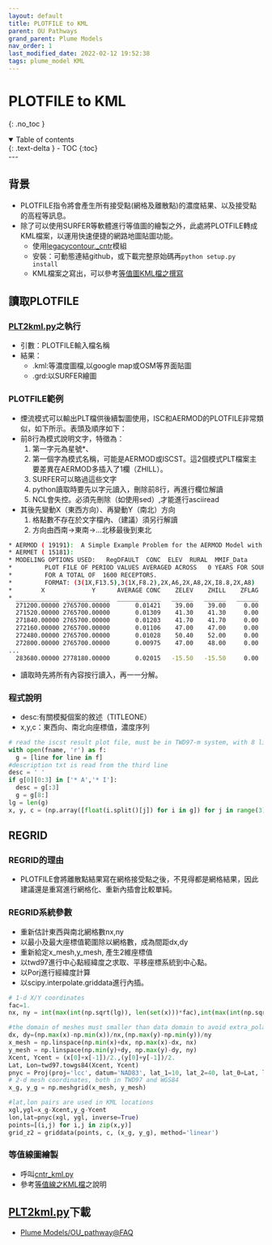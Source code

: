 ```yaml
---
layout: default
title: PLOTFILE to KML
parent: OU Pathways
grand_parent: Plume Models
nav_order: 1
last_modified_date: 2022-02-12 19:52:38
tags: plume_model KML
---
```

# PLOTFILE to KML
{: .no_toc }

<details open markdown="block">
  <summary>
    Table of contents
  </summary>
  {: .text-delta }
- TOC
{:toc}
</details>
---

## 背景
- PLOTFILE指令將會產生所有接受點(網格及離散點)的濃度結果、以及接受點的高程等訊息。
- 除了可以使用SURFER等軟體進行等值圖的繪製之外，此處將PLOTFILE轉成KML檔案，以運用快速便捷的網路地圖貼圖功能。
  - 使用[legacycontour._cntr](https://github.com/matplotlib/legacycontour)模組
  - 安裝：可動態連結github，或下載完整原始碼再`python setup.py install`
  - KML檔案之寫出，可以參考[等值圖KML檔之撰寫](https://sinotec2.github.io/Focus-on-Air-Quality/utilities/GIS/wr_kml/)

## 讀取PLOTFILE
### [PLT2kml.py](https://github.com/sinotec2/Focus-on-Air-Quality/blob/main/PlumeModels/OU_pathways/PLT2kml.py)之執行
- 引數：PLOTFILE輸入檔名稱
- 結果：
  - .kml:等濃度圖檔,以google map或OSM等界面貼圖
  - .grd:以SURFER繪圖
  
### PLOTFILE範例

- 煙流模式可以輸出PLT檔供後續製圖使用，ISC和AERMOD的PLOTFILE非常類似，如下所示。表頭及順序如下：
- 前8行為模式說明文字，特徵為：
  1. 第一字元為星號*、
  2. 第一個字為模式名稱，可能是AERMOD或ISCST。這2個模式PLT檔案主要差異在AERMOD多插入了1欄（ZHILL）。
  3. SURFER可以略過這些文字
  4. python讀取時要先以字元讀入，刪除前8行，再進行欄位解讀
  5. NCL會失控。必須先刪除（如使用sed）,才能進行asciiread
- 其後先變動X（東西方向）、再變動Y（南北）方向
  1. 格點數不存在於文字檔內、（建議）須另行解讀
  2. 方向由西南→東南→...北移最後到東北

```bash
* AERMOD ( 19191):  A Simple Example Problem for the AERMOD Model with PRIME                03/28/21
* AERMET ( 15181):                                                                          17:48:56
* MODELING OPTIONS USED:   RegDFAULT  CONC  ELEV  RURAL  MMIF_Data
*         PLOT FILE OF PERIOD VALUES AVERAGED ACROSS   0 YEARS FOR SOURCE GROUP: ALL     
*         FOR A TOTAL OF  1600 RECEPTORS.
*         FORMAT: (3(1X,F13.5),3(1X,F8.2),2X,A6,2X,A8,2X,I8.8,2X,A8)                                                                                                                                                      
*        X             Y      AVERAGE CONC    ZELEV    ZHILL    ZFLAG    AVE     GRP      NUM HRS   NET ID
* ____________  ____________  ____________   ______   ______   ______  ______  ________  ________  ________
  271200.00000 2765700.00000       0.01421    39.00    39.00     0.00  PERIOD  ALL       00008761  LINKO   
  271520.00000 2765700.00000       0.01309    41.30    41.30     0.00  PERIOD  ALL       00008761  LINKO   
  271840.00000 2765700.00000       0.01203    41.70    41.70     0.00  PERIOD  ALL       00008761  LINKO   
  272160.00000 2765700.00000       0.01106    47.00    47.00     0.00  PERIOD  ALL       00008761  LINKO   
  272480.00000 2765700.00000       0.01028    50.40    52.00     0.00  PERIOD  ALL       00008761  LINKO   
  272800.00000 2765700.00000       0.00975    47.00    48.00     0.00  PERIOD  ALL       00008761  LINKO   
...
  283680.00000 2778180.00000       0.02015   -15.50   -15.50     0.00  PERIOD  ALL       00008761  LINKO   
```

- 讀取時先將所有內容按行讀入，再一一分解。

### 程式說明
- desc:有關模擬個案的敘述（TITLEONE）
- x,y,c：東西向、南北向座標值，濃度序列

```python
# read the iscst result plot file, must be in TWD97-m system, with 8 lines as header
with open(fname, 'r') as f:
  g = [line for line in f]
#description txt is read from the third line
desc = ' '
if g[0][0:3] in ['* A','* I']:
  desc = g[:3]
  g = g[8:]
lg = len(g)
x, y, c = (np.array([float(i.split()[j]) for i in g]) for j in range(3))
```

## REGRID
### REGRID的理由
- PLOTFILE會將離散點結果寫在網格接受點之後，不見得都是網格結果，因此建議還是重寫進行網格化、重新內插會比較單純。

### REGRID系統參數
  - 重新估計東西與南北網格數nx,ny
  - 以最小及最大座標值範圍除以網格數，成為間距dx,dy
  - 重新給定x_mesh,y_mesh, 產生2維座標值
  - 以twd97進行中心點經緯度之求取、平移座標系統到中心點。
  - 以Porj進行經緯度計算
  - 以scipy.interpolate.griddata進行內插。

```python
# 1-d X/Y coordinates
fac=1.
nx, ny = int(max(int(np.sqrt(lg)), len(set(x)))*fac),int(max(int(np.sqrt(lg)), len(set(y)))*fac)

#the domain of meshes must smaller than data domain to avoid extra_polation
dx, dy=(np.max(x)-np.min(x))/nx,(np.max(y)-np.min(y))/ny
x_mesh = np.linspace(np.min(x)+dx, np.max(x)-dx, nx)
y_mesh = np.linspace(np.min(y)+dy, np.max(y)-dy, ny)
Xcent, Ycent = (x[0]+x[-1])/2.,(y[0]+y[-1])/2.
Lat, Lon=twd97.towgs84(Xcent, Ycent)
pnyc = Proj(proj='lcc', datum='NAD83', lat_1=10, lat_2=40, lat_0=Lat, lon_0=Lon, x_0=0, y_0=0.0)
# 2-d mesh coordinates, both in TWD97 and WGS84
x_g, y_g = np.meshgrid(x_mesh, y_mesh)

#lat,lon pairs are used in KML locations
xgl,ygl=x_g-Xcent,y_g-Ycent
lon,lat=pnyc(xgl, ygl, inverse=True)
points=[(i,j) for i,j in zip(x,y)]
grid_z2 = griddata(points, c, (x_g, y_g), method='linear')
```

### 等值線圖繪製
- 呼叫[cntr_kml.py](https://sinotec2.github.io/Focus-on-Air-Quality/utilities/GIS/cntr_kml.py)
- 參考[等值線之KML檔](https://sinotec2.github.io/Focus-on-Air-Quality/utilities/GIS/wr_kml/)之說明

## [PLT2kml.py](https://github.com/sinotec2/Focus-on-Air-Quality/blob/main/PlumeModels/OU_pathways/PLT2kml.py)下載
- [Plume Models/OU_pathway@FAQ](https://github.com/sinotec2/Focus-on-Air-Quality/blob/main/PlumeModels/OU_pathways/PLT2kml.py)  